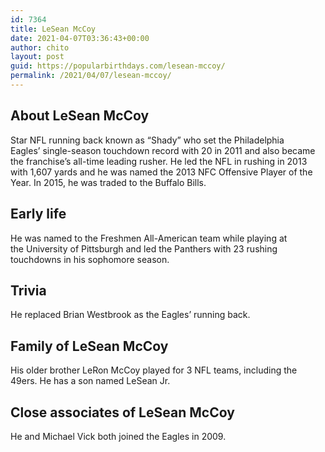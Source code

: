 ```yaml
---
id: 7364
title: LeSean McCoy
date: 2021-04-07T03:36:43+00:00
author: chito
layout: post
guid: https://popularbirthdays.com/lesean-mccoy/
permalink: /2021/04/07/lesean-mccoy/
---
```

<!--Content-->


          
          
## About LeSean McCoy



  Star NFL running back known as &#8220;Shady&#8221; who set the Philadelphia Eagles&#8217; single-season touchdown record with 20 in 2011 and also became the franchise&#8217;s all-time leading rusher. He led the NFL in rushing in 2013 with 1,607 yards and he was named the 2013 NFC Offensive Player of the Year. In 2015, he was traded to the Buffalo Bills.

                
                
## Early life



  He was named to the Freshmen All-American team while playing at the University of Pittsburgh and led the Panthers with 23 rushing touchdowns in his sophomore season.

                
                
## Trivia



  He replaced Brian Westbrook as the Eagles&#8217; running back.

                
                
## Family of LeSean McCoy



  His older brother LeRon McCoy played for 3 NFL teams, including the 49ers. He has a son named LeSean Jr.

                
                
## Close associates of LeSean McCoy



  He and Michael Vick both joined the Eagles in 2009.

          
          